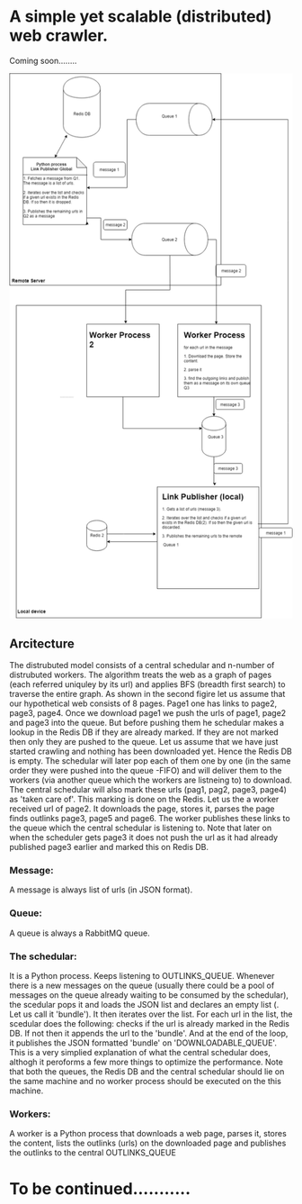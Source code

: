 # A simple yet scalable (distributed) web crawler.

Coming soon........

<img src="https://github.com/sajid1189/simple_crawler/blob/develop/structure.png">

## Arcitecture

The distrubuted model consists of a central schedular and n-number of distrubuted workers. The algorithm treats the web as a graph of pages (each referred uniquley by its url) and applies BFS (breadth first search) to traverse the entire graph. As shown in the second figire let us assume that our hypothetical web consists of 8 pages. Page1 one has links to page2, page3, page4. Once we download page1 we push the urls of page1, page2 and page3 into the queue. But before pushing them he schedular makes a lookup in the Redis DB if they are already marked. If they are not marked then only they are pushed to the queue. Let us assume that we have just started crawling and nothing has been downloaded yet. Hence the Redis DB is empty. The schedular will later pop each of them one by one (in the same order they were pushed into the queue -FIFO) and will deliver them to the workers (via another queue which the workers are listneing to) to download. The central schedular will also mark these urls (pag1, pag2, page3, page4) as 'taken care of'. This marking is done on the Redis. Let us the a worker received url of page2. It downloads the page, stores it, parses the page finds outlinks page3, page5 and page6. The worker publishes these links to the queue which the central schedular is listening to. Note that later on when the scheduler gets page3 it does not push the url as it had already published page3 earlier and marked this on Redis DB. 


### Message:
A message is always list of urls (in JSON format).

### Queue:
A queue is always a RabbitMQ queue.

### The schedular:
It is a Python process. Keeps listening to OUTLINKS_QUEUE. Whenever there is a new messages on the queue (usually there could be a pool of messages on the queue already waiting to be consumed by the schedular), the scedular pops it and loads the JSON list and declares an empty list (. Let us call it 'bundle'). It then iterates over the list. For each url in the list, the scedular does the following: checks if the url is already marked in the Redis DB. If not then it appends the url to the 'bundle'. And at the end of the loop, it publishes the JSON formatted 'bundle' on 'DOWNLOADABLE_QUEUE'. This is a very simplied explanation of what the central schedular does, althogh it peroforms a few more things to optimize the performance. Note that both the queues, the Redis DB and the central schedular should lie on the same machine and no worker process should be executed on the this machine.

### Workers: 
A worker is a Python process that downloads a web page, parses it, stores the content, lists the outlinks (urls) on the downloaded page and publishes the outlinks to the central OUTLINKS_QUEUE

# To be continued...........
